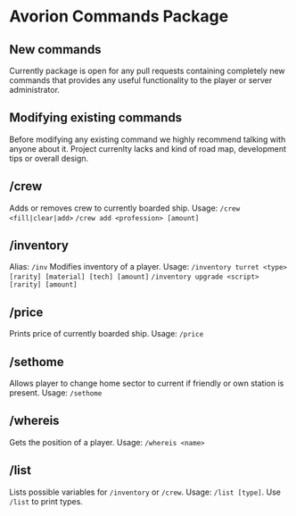 # Avorion Commands Package
## New commands
Currently package is open for any pull requests containing completely new commands that provides any useful functionality to the player or server administrator.
## Modifying existing commands
Before modifying any existing command we highly recommend talking with anyone about it. Project currenlty lacks and kind of road map, development tips or overall design.
## /crew
Adds or removes crew to currently boarded ship. Usage:
`/crew <fill|clear|add>`
`/crew add <profession> [amount]`
## /inventory
Alias: `/inv`
Modifies inventory of a player. Usage:
`/inventory turret <type> [rarity] [material] [tech] [amount]`
`/inventory upgrade <script> [rarity] [amount]`
## /price
Prints price of currently boarded ship. Usage: `/price`
## /sethome
Allows player to change home sector to current if friendly or own station is present. Usage: `/sethome`
## /whereis
Gets the position of a player. Usage: `/whereis <name>`
## /list
Lists possible variables for `/inventory` or `/crew`. Usage: `/list [type]`. Use `/list` to print types.
